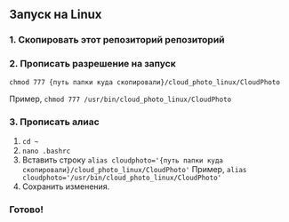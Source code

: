 ## Запуск на Linux

### 1. Скопировать этот репозиторий репозиторий
### 2. Прописать разрешение на запуск
`chmod 777 {путь папки куда скопировали}/cloud_photo_linux/CloudPhoto`

Пример, `chmod 777 /usr/bin/cloud_photo_linux/CloudPhoto`

### 3. Прописать алиас
1. `cd ~`
2. `nano .bashrc`
3. Вставить строку `alias cloudphoto='{путь папки куда скопировали}/cloud_photo_linux/CloudPhoto'`
Пример, `alias cloudphoto='/usr/bin/cloud_photo_linux/CloudPhoto'`
4. Сохранить изменения.

### Готово!
